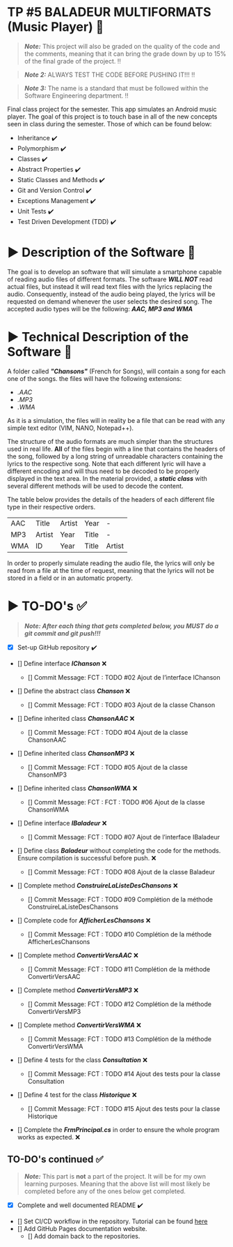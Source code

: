 # TP #5 BALADEUR MULTIFORMATS (Music Player) :musical_score:

> ***Note:*** This project will also be graded on the quality of the code and the comments, meaning that it can bring the grade down by up to 15% of the final grade of the project. :bangbang:

> ***Note 2:*** ALWAYS TEST THE CODE BEFORE PUSHING IT!!! :bangbang:

> ***Note 3:*** The name is a standard that must be followed within the Software Engineering department. :bangbang:

Final class project for the semester. This app simulates an Android music player. The goal of this project is to touch base in all of the new concepts seen in class during the semester. Those of which can be found below:

* Inheritance :heavy_check_mark: 
* Polymorphism :heavy_check_mark: 
* Classes :heavy_check_mark: 
* Abstract Properties :heavy_check_mark: 
* Static Classes and Methods :heavy_check_mark: 
* Git and Version Control :heavy_check_mark: 
* Exceptions Management :heavy_check_mark: 
* Unit Tests :heavy_check_mark: 
* Test Driven Development (TDD) :heavy_check_mark: 

# :arrow_forward: Description of the Software :rocket:

The goal is to develop an software that will simulate a smartphone capable of reading audio files of different formats. The software ***WILL NOT*** read actual files, but instead it will read text files with the lyrics replacing the audio. Consequently, instead of the audio being played, the lyrics will be requested on demand whenever the user selects the desired song. The accepted audio types will be the following: ***AAC, MP3 and WMA***

# :arrow_forward: Technical Description of the Software :scroll:

A folder called ***"Chansons"*** (French for Songs), will contain a song for each one of the songs. the files will have the following extensions: 

* *.AAC*
* *.MP3*
* *.WMA*

As it is a simulation, the files will in reality be a file that can be read with any simple text editor (VIM, NANO, Notepad++).

The structure of the audio formats are much simpler than the structures used in real life. **All** of the files begin with a line that contains the headers of the song, followed by a long string of unreadable characters containing the lyrics to the respective song.  Note that each different lyric will have a different encoding and will thus need to be decoded to be properly displayed in the text area. In the material provided, a ***static class*** with several different methods will be used to decode the content.

The table below provides the details of the headers of each different file type in their respective orders.

|    |   |   |   |   |
|---|---|---|---|---|
|  AAC  |  Title  |  Artist  |  Year  |  -  |
|  MP3  |   Artist   |  Year  |  Title  |  -  |
|  WMA  |   ID  |  Year  |  Title  |  Artist  |

In order to properly simulate reading the audio file, the lyrics will only be read from a file at the time of request, meaning that the lyrics will not be stored in a field or in an automatic property.


# :arrow_forward: TO-DO's :white_check_mark:

>***Note: After each thing that gets completed below, you **MUST** do a git commit and git push!!!***

- [X] Set-up GitHub repository :heavy_check_mark: 
- [] Define interface ***IChanson*** :x:
    - [] Commit Message: FCT : TODO #02 Ajout de l’interface IChanson

- [] Define the abstract class ***Chanson*** :x:
    - [] Commit Message: FCT : TODO #03 Ajout de la classe Chanson

- [] Define inherited class ***ChansonAAC*** :x:
    - [] Commit Message: FCT : TODO #04 Ajout de la classe ChansonAAC

- [] Define inherited class ***ChansonMP3*** :x:
    - [] Commit Message: FCT : TODO #05 Ajout de la classe ChansonMP3

- [] Define inherited class ***ChansonWMA*** :x:
    - [] Commit Message: FCT : FCT : TODO #06 Ajout de la classe ChansonWMA

- [] Define interface ***IBaladeur*** :x:
    - [] Commit Message: FCT : TODO #07 Ajout de l’interface IBaladeur

- [] Define class ***Baladeur*** without completing the code for the methods. Ensure compilation is successful before push. :x:
    - [] Commit Message: FCT : TODO #08 Ajout de la classe Baladeur

- [] Complete method ***ConstruireLaListeDesChansons*** :x:
    - [] Commit Message: FCT : TODO #09 Complétion de la méthode ConstruireLaListeDesChansons

- [] Complete code for ***AfficherLesChansons*** :x:
    - [] Commit Message: FCT : TODO #10 Complétion de la méthode AfficherLesChansons

- [] Complete method ***ConvertirVersAAC*** :x:
    - [] Commit Message: FCT : TODO #11 Complétion de la méthode ConvertirVersAAC

- [] Complete method ***ConvertirVersMP3*** :x:
    - [] Commit Message: FCT : TODO #12 Complétion de la méthode ConvertirVersMP3

- [] Complete method ***ConvertirVersWMA*** :x:
    - [] Commit Message: FCT : TODO #13 Complétion de la méthode ConvertirVersWMA

- [] Define 4 tests for the class ***Consultation*** :x:
    - [] Commit Message: FCT : TODO #14 Ajout des tests pour la classe Consultation

- [] Define 4 test for the class ***Historique*** :x:
    - [] Commit Message: FCT : TODO #15 Ajout des tests pour la classe Historique

- [] Complete the ***FrmPrincipal.cs*** in order to ensure the whole program works as expected.  :x:


## TO-DO's continued :white_check_mark:

> ***Note:*** This part is **not** a part of the project. It will be for my own learning purposes. Meaning that the above list will most likely be completed before any of the ones below get completed. 

- [X] Complete and well documented README :heavy_check_mark: 
- [] Set CI/CD workflow in the repository. Tutorial can be found [here](https://www.cbtnuggets.com/blog/certifications/microsoft/setting-up-a-ci-pipeline-with-github-actions-in-c-with-examples)
- [] Add GitHub Pages documentation website. 
    - [] Add domain back to the repositories.

















